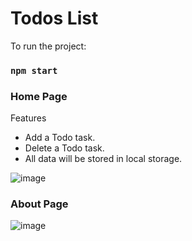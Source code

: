 # Todos List

To run the project:

### `npm start`

### Home Page
Features 
* Add a Todo task.
* Delete a Todo task.
* All data will be stored in local storage.
 
![image](https://github.com/vivekpathakgit/Todos-List-React-App/assets/93838914/4f3032a1-65c6-4409-b56d-c1a2513eee07)

### About Page

![image](https://github.com/vivekpathakgit/Todos-List-React-App/assets/93838914/4044e6a0-7fd4-4809-b800-3d5557cfe116)



